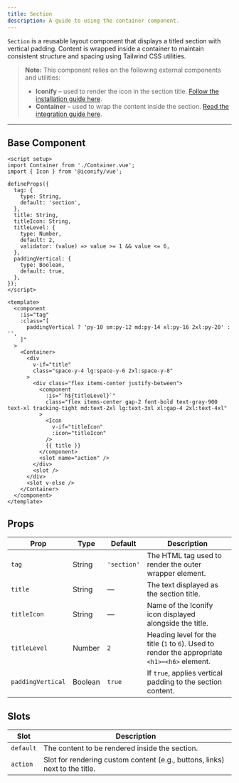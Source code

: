 ```yaml
---
title: Section  
description: A guide to using the container component.
---
```


`Section` is a reusable layout component that displays a titled section with vertical padding. Content is wrapped inside a container to maintain consistent structure and spacing using Tailwind CSS utilities.

> **Note:** This component relies on the following external components and utilities:
>
> * **Iconify** – used to render the icon in the section title. [Follow the installation guide here](https://iconify.design/docs/icon-components/vue/).
> * **Container** – used to wrap the content inside the section. [Read the integration guide here](/components/container).

---

## Base Component

```vue
<script setup>
import Container from './Container.vue';
import { Icon } from '@iconify/vue';

defineProps({
  tag: {
    type: String,
    default: 'section',
  },
  title: String,
  titleIcon: String,
  titleLevel: {
    type: Number,
    default: 2,
    validator: (value) => value >= 1 && value <= 6,
  },
  paddingVertical: {
    type: Boolean,
    default: true,
  },
});
</script>

<template>
  <component
    :is="tag"
    :class="[
      paddingVertical ? 'py-10 sm:py-12 md:py-14 xl:py-16 2xl:py-20' : '',
    ]"
  >
    <Container>
      <div
        v-if="title"
        class="space-y-4 lg:space-y-6 2xl:space-y-8"
      >
        <div class="flex items-center justify-between">
          <component
            :is="`h${titleLevel}`"
            class="flex items-center gap-2 font-bold text-gray-900 text-xl tracking-tight md:text-2xl lg:text-3xl xl:gap-4 2xl:text-4xl"
          >
            <Icon
              v-if="titleIcon"
              :icon="titleIcon"
            />
            {{ title }}
          </component>
          <slot name="action" />
        </div>
        <slot />
      </div>
      <slot v-else />
    </Container>
  </component>
</template>
```

## Props

| Prop              | Type    | Default     | Description                                                                                     |
| ----------------- | ------- | ----------- | ----------------------------------------------------------------------------------------------- |
| `tag`             | String  | `'section'` | The HTML tag used to render the outer wrapper element.                                          |
| `title`           | String  | —           | The text displayed as the section title.                                                        |
| `titleIcon`       | String  | —           | Name of the Iconify icon displayed alongside the title.                                         |
| `titleLevel`      | Number  | `2`         | Heading level for the title (`1` to `6`). Used to render the appropriate `<h1>`–`<h6>` element. |
| `paddingVertical` | Boolean | `true`      | If `true`, applies vertical padding to the section content.                                     |

## Slots

| Slot      | Description                                                                 |
| --------- | --------------------------------------------------------------------------- |
| `default` | The content to be rendered inside the section.                              |
| `action`  | Slot for rendering custom content (e.g., buttons, links) next to the title. |
